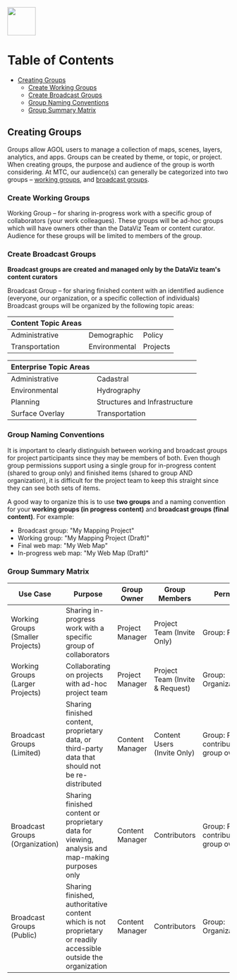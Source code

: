 <a href="url"><img src="http://gis.mtc.ca.gov/mtcimages/mtcgisLogo.png" align="top" height="64" width="64" ></a>

# Table of Contents 
- [Creating Groups](#creating-groups)
    - [Create Working Groups](#create-working-groups)
    - [Create Broadcast Groups](#create-broadcast-groups)
    - [Group Naming Conventions](#group-naming-conventions)
    - [Group Summary Matrix](#group-summary-matrix) 

## Creating Groups 

Groups allow AGOL users to manage a collection of maps, scenes, layers, analytics, and apps. Groups can be created by theme, or topic, or project. When creating groups, the purpose and audience of the group is worth considering. At MTC, our audience(s) can generally be categorized into two groups – [working groups](#create-working-groups), and [broadcast groups](#create-broadcast-groups).

### Create Working Groups

Working Group – for sharing in-progress work with a specific group of collaborators (your work colleagues). These groups will be ad-hoc groups which will have owners other than the DataViz Team or content curator. Audience for these groups will be limited to members of the group.

### Create Broadcast Groups 

**Broadcast groups are created and managed only by the DataViz team's content curators**

Broadcast Group – for sharing finished content with an identified audience (everyone, our organization, or a specific collection of individuals) Broadcast groups will be organized by the following topic areas: 

   | Content Topic Areas  |               |          |
   |----------------------|---------------|----------|
   | Administrative       | Demographic   | Policy   |
   | Transportation       | Environmental | Projects |
   
   | Enterprise Topic Areas |                               |
   |------------------------|-------------------------------|
   | Administrative         | Cadastral                     |
   | Environmental          | Hydrography                   |
   | Planning               | Structures and Infrastructure |
   | Surface Overlay        | Transportation                |

### Group Naming Conventions

It is important to clearly distinguish between working and broadcast groups for project participants since they may be members of both. Even though group permissions support using a single group for in-progress content (shared to group only) and finished items (shared to group AND organization), it is difficult for the project team to keep this straight since they can see both sets of items. 

A good way to organize this is to use **two groups** and a naming convention for your **working groups (in progress content)** and **broadcast groups (final content)**.  For example:

- Broadcast group: "My Mapping Project"
- Working group: "My Mapping Project (Draft)"
- Final web map: "My Web Map"
- In-progress web map: "My Web Map (Draft)" 

### Group Summary Matrix 

| Use Case                          | Purpose                                                                                                         | Group Owner     | Group Members                   | Permissions                                          | Sharing                                  |
|-----------------------------------|-----------------------------------------------------------------------------------------------------------------|-----------------|---------------------------------|------------------------------------------------------|------------------------------------------|
| Working Groups (Smaller Projects) | Sharing in-progress work with a specific group of collaborators                                                 | Project Manager | Project Team (Invite Only)      | Group: Private                                       | Content: Group Only                      |
| Working Groups (Larger Projects)  | Collaborating on projects with ad-hoc project team                                                              | Project Manager | Project Team (Invite & Request) | Group: Organization                                  | Content: Group Only                      |
| Broadcast Groups (Limited)        | Sharing finished content, proprietary data, or third-party data that should not be re-distributed               | Content Manager | Content Users (Invite Only)     | Group: Private and contributions by group owner only | Content: Group                           |
| Broadcast Groups (Organization)   | Sharing finished content or proprietary data for viewing, analysis and map-making purposes only                 | Content Manager | Contributors                    | Group: Private and contributions by group owner only | Content: Group and Organization          |
| Broadcast Groups (Public)         | Sharing finished, authoritative content which is not proprietary or readily accessible outside the organization | Content Manager | Contributors                    | Group: Organization/Public                           | Content: Organization, Public, and Group |

